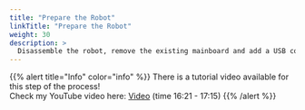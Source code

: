 ```yaml
---
title: "Prepare the Robot"
linkTitle: "Prepare the Robot"
weight: 30
description: >
  Disassemble the robot, remove the existing mainboard and add a USB connector.
---
```


{{% alert title="Info" color="info" %}}
There is a tutorial video available for this step of the process! <br/>
Check my YouTube video here: [<i class="fa fa-brands fa-youtube"></i> Video](https://youtu.be/_bImqD-pQSA?t=981)
(time 16:21 - 17:15)
{{% /alert %}}


